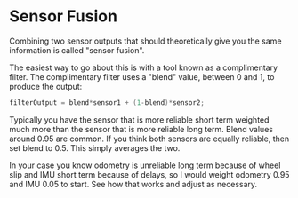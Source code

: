 # Sensor Fusion

Combining two sensor outputs that should theoretically give you the same information is called "sensor fusion".

The easiest way to go about this is with a tool known as a complimentary filter. The complimentary filter uses a "blend" value, between 0 and 1, to produce the output:

```java
filterOutput = blend*sensor1 + (1-blend)*sensor2;
```

Typically you have the sensor that is more reliable short term weighted much more than the sensor that is more reliable long term. Blend values around 0.95 are common. If you think both sensors are equally reliable, then set blend to 0.5. This simply averages the two.

In your case you know odometry is unreliable long term because of wheel slip and IMU short term because of delays, so I would weight odometry 0.95 and IMU 0.05 to start. See how that works and adjust as necessary.